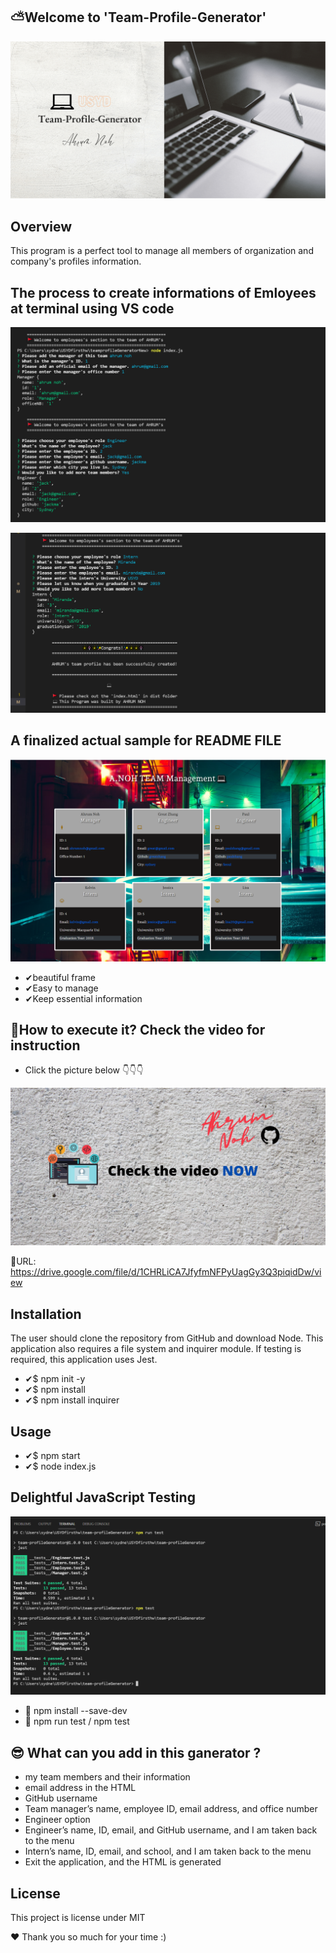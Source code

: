 ## ⛅Welcome to 'Team-Profile-Generator'

![Readme Generator](https://github.com/ahrumnoh/teamprofileGeneratorNew/blob/main/assets/Team-Profile-Generator.gif?raw=true)



## Overview

This program is a perfect tool to manage all members of organization and company's profiles information.





## The process to create informations of Emloyees at terminal using VS code
![VS terminal image1](https://github.com/ahrumnoh/teamprofileGeneratorNew/blob/main/assets/2021-09-18%20(4).png?raw=true)

![VS terminal image2](https://github.com/ahrumnoh/teamprofileGeneratorNew/blob/main/assets/2021-09-18%20(5).png?raw=true)




## A finalized actual sample for README FILE
![Intro Mockup FILE](https://github.com/ahrumnoh/teamprofileGeneratorNew/blob/main/assets/2021-09-18%20(10).png?raw=true)

* ✔beautiful frame
* ✔Easy to manage
* ✔Keep essential information


## 🚩How to execute it? Check the video for instruction
 * Click the picture below 👇👇👇



[![Watch the video](https://github.com/ahrumnoh/ReadmeGenerator/blob/main/Image/Check%20the%20video%20NOW%20(1).jpg?raw=true)](https://drive.google.com/file/d/1CHRLiCA7JfyfmNFPyUagGy3Q3piqidDw/view)

🎈URL: https://drive.google.com/file/d/1CHRLiCA7JfyfmNFPyUagGy3Q3piqidDw/view




## Installation 
The user should clone the repository from GitHub and download Node. This application also requires a file system and inquirer module. If testing is required, this application uses Jest. 

* ✔$ npm init -y
* ✔$ npm install
* ✔$ npm install inquirer

## Usage 
* ✔$ npm start
* ✔$ node index.js


## Delightful JavaScript Testing
![JEST](https://github.com/ahrumnoh/team-profileGenerator/blob/main/assets/Screenshot%20(53).png?raw=true)
* 🚦  npm install --save-dev 
* 🧮 npm run test / npm test




## 😎 What can you add in this ganerator ?

* my team members and their information
* email address in the HTML
* GitHub username
* Team manager’s name, employee ID, email address, and office number
* Engineer option
* Engineer’s name, ID, email, and GitHub username, and I am taken back to the menu
* Intern’s name, ID, email, and school, and I am taken back to the menu
* Exit the application, and the HTML is generated



## License 
This project is license under MIT


❤ Thank you so much for your time :)

